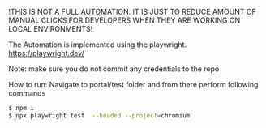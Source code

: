 !THIS IS NOT A FULL AUTOMATION. IT IS JUST TO REDUCE AMOUNT OF MANUAL CLICKS FOR DEVELOPERS WHEN THEY ARE WORKING ON LOCAL ENVIRONMENTS!

The Automation is implemented using the playwright. https://playwright.dev/

Note: make sure you do not commit any credentials to the repo

How to run:
Navigate to portal/test folder and from there perform following commands

```bash
$ npm i
$ npx playwright test  --headed --project=chromium
```
